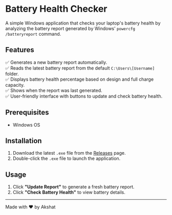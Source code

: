 # Battery Health Checker

A simple Windows application that checks your laptop's battery health by analyzing the battery report generated by Windows' `powercfg /batteryreport` command.

## Features
✅ Generates a new battery report automatically.<br>
✅ Reads the latest battery report from the default `C:\Users\[Username]` folder.<br>
✅ Displays battery health percentage based on design and full charge capacity.<br>
✅ Shows when the report was last generated.<br>
✅ User-friendly interface with buttons to update and check battery health.<br>

## Prerequisites
- Windows OS

## Installation
1. Download the latest `.exe` file from the [Releases](https://github.com/toyg440/battery-health-checker/releases) page.
2. Double-click the `.exe` file to launch the application.

## Usage
1. Click **"Update Report"** to generate a fresh battery report.
2. Click **"Check Battery Health"** to view battery details.

---
Made with ❤️ by Akshat

